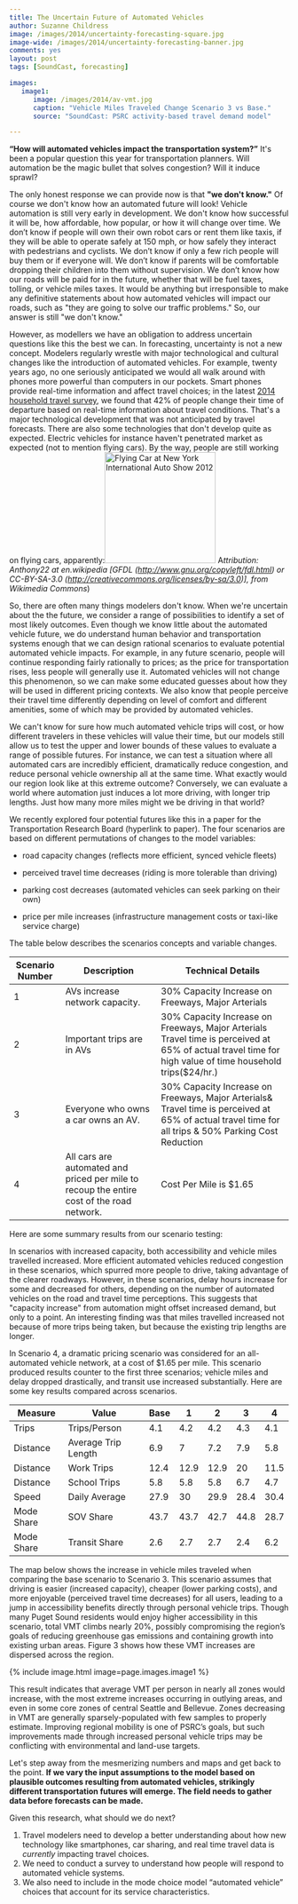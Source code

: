```yaml
---
title: The Uncertain Future of Automated Vehicles
author: Suzanne Childress
image: /images/2014/uncertainty-forecasting-square.jpg
image-wide: /images/2014/uncertainty-forecasting-banner.jpg
comments: yes
layout: post
tags: [SoundCast, forecasting]

images:
   image1:
      image: /images/2014/av-vmt.jpg
      caption: "Vehicle Miles Traveled Change Scenario 3 vs Base."
      source: "SoundCast: PSRC activity-based travel demand model"

---
```

**“How will automated vehicles impact the transportation system?”** It's been a popular question this year for transportation planners. Will automation be the magic bullet that solves congestion? Will it induce sprawl?

The only honest response we can provide now is that **"we don't know."** Of course we don't know how an automated future will look! Vehicle automation is still very early in development. We don't know how successful it will be, how affordable, how popular, or how it will change over time. We don’t know if people will own their own robot cars or rent them like taxis, if they will be able to operate safely at 150 mph, or how safely they interact with pedestrians and cyclists. We don’t know if only a few rich people will buy them or if everyone will. We don’t know if parents will be comfortable dropping their children into them without supervision. We don’t know how our roads will be paid for in the future, whether that will be fuel taxes, tolling, or vehicle miles taxes. It would be anything but irresponsible to make any definitive statements about how automated vehicles will impact our roads, such as "they are going to solve our traffic problems." So, our answer is still "we don't know."

However, as modellers we have an obligation to address uncertain questions like this the best we can. In forecasting, uncertainty is not a new concept. Modelers regularly wrestle with major technological and cultural changes like the introduction of automated vehicles. For example, twenty years ago, no one seriously anticipated we would all walk around with phones more powerful than computers in our pockets. Smart phones provide real-time information and affect travel choices; in the latest [2014 household travel survey](http://www.psrc.org/data/surveys/2014-household/), we found that 42% of people change their time of departure based on real-time information about travel conditions. That's a major technological development that was not anticipated by travel forecasts. There are also some technologies that don't develop quite as expected. Electric vehicles for instance haven't penetrated market as expected (not to mention flying cars). By the way, people are still working on flying cars, apparently:<a title="Anthony22 at en.wikipedia [GFDL (http://www.gnu.org/copyleft/fdl.html) or CC-BY-SA-3.0 (http://creativecommons.org/licenses/by-sa/3.0)], from Wikimedia Commons" href="http://commons.wikimedia.org/wiki/File%3AFlying_Car_at_New_York_International_Auto_Show_2012.jpg"><img width="200" alt="Flying Car at New York International Auto Show 2012" src="//upload.wikimedia.org/wikipedia/commons/thumb/9/9a/Flying_Car_at_New_York_International_Auto_Show_2012.jpg/512px-Flying_Car_at_New_York_International_Auto_Show_2012.jpg"/></a>
A*ttribution: Anthony22 at en.wikipedia [GFDL (http://www.gnu.org/copyleft/fdl.html) or CC-BY-SA-3.0 (http://creativecommons.org/licenses/by-sa/3.0)], from Wikimedia Commons*)

So, there are often many things modelers don't know. When we're uncertain about the the future, we consider a range of possibilities to identify a set of most likely outcomes. Even though we know little about the automated vehicle future, we do understand human behavior and transportation systems enough that we can design rational scenarios to evaluate potential automated vehicle impacts. For example, in any future scenario, people will continue responding fairly rationally to prices; as the price for transportation rises, less people will generally use it. Automated vehicles will not change this phenomenon, so we can make some educated guesses about how they will be used in different pricing contexts. We also know that people perceive their travel time differently depending on level of comfort and different amenities, some of which may be provided by automated vehicles. 

We can't know for sure how much automated vehicle trips will cost, or how different travelers in these vehicles will value their time, but our models still allow us to test the upper and lower bounds of these values to evaluate a range of possible futures. For instance, we can test a situation where all automated cars are incredibly efficient, dramatically reduce congestion, and reduce personal vehicle ownership all at the same time. What exactly would our region look like at this extreme outcome? Conversely, we can evaluate a world where automation just induces a lot more driving, with longer trip lengths. Just how many more miles might we be driving in that world?

We recently explored four potential futures like this in a paper for the Transportation Research Board (hyperlink to paper). The four scenarios are based on different permutations of changes to the model variables:

*	road capacity changes (reflects more efficient, synced vehicle fleets)
	
*	perceived travel time decreases (riding is more tolerable than driving)

*	parking cost decreases (automated vehicles can seek parking on their own)

*	price per mile increases (infrastructure management costs or taxi-like service charge)

The table below describes the scenarios concepts and variable changes.

|Scenario Number   | Description |Technical Details|
|----|-----|----|
|1 | AVs increase network capacity.| 30% Capacity Increase on Freeways, Major Arterials|
|2 | Important trips are in AVs | 30% Capacity Increase on Freeways, Major Arterials Travel time is perceived at 65% of actual travel time for high value of time household trips($24/hr.)|
|3 | Everyone who owns a car owns an AV.| 30% Capacity Increase on Freeways, Major Arterials& Travel time is perceived at 65% of actual travel time for all trips & 50% Parking Cost Reduction|
|4 | All cars are automated and priced per mile to recoup the entire cost of the road network. | Cost Per Mile is $1.65|                                

Here are some summary results from our scenario testing:
 
In scenarios with increased capacity, both accessibility and vehicle miles travelled increased. More efficient automated vehicles reduced congestion in these scenarios, which spurred more people to drive, taking advantage of the clearer roadways. However, in these scenarios, delay hours increase for some and decreased for others, depending on the number of automated vehicles on the road and travel time perceptions. This suggests that "capacity increase" from automation might offset increased demand, but only to a point. An interesting finding was that miles travelled increased not because of more trips being taken, but because the existing trip lengths are longer.
 
In Scenario 4, a dramatic pricing scenario was considered for an all-automated vehicle network, at a cost of $1.65 per mile. This scenario produced results counter to the first three scenarios; vehicle miles and delay dropped drastically, and transit use increased substantially.
Here are some key results compared across scenarios.

| Measure  | Value               | Base  | 1     | 2     | 3     | 4     |
|----------|---------------------|-------|-------|-------|-------|-------|
| Trips    | Trips/Person        | 4.1   | 4.2   | 4.2   | 4.3   | 4.1   |
| Distance | Average Trip Length | 6.9   | 7     | 7.2   | 7.9   | 5.8   |
| Distance | Work Trips          | 12.4  | 12.9  | 12.9  | 20    | 11.5  |
| Distance | School Trips        | 5.8   | 5.8   | 5.8   | 6.7   | 4.7   |
| Speed    | Daily Average       | 27.9  | 30    | 29.9  | 28.4  | 30.4  |
|Mode Share| SOV Share           | 43.7  | 43.7  | 42.7  | 44.8  | 28.7  |
|Mode Share| Transit Share       | 2.6   | 2.7   | 2.7   | 2.4   | 6.2   |

The map below shows the increase in vehicle miles traveled when comparing the base scenario to Scenario 3. This scenario assumes that driving is easier (increased capacity), cheaper (lower parking costs), and more enjoyable (perceived travel time decreases) for all users, leading to a jump in accessibility benefits directly through personal vehicle trips. Though many Puget Sound residents would enjoy higher accessibility in this scenario, total VMT climbs nearly 20%, possibly compromising the region’s goals of reducing greenhouse gas emissions and containing growth into existing urban areas. Figure 3 shows how these VMT increases are dispersed across the region. 

{% include image.html image=page.images.image1 %}

This result indicates that average VMT per person in nearly all zones would increase, with the most extreme increases occurring in outlying areas, and even in some core zones of central Seattle and Bellevue. Zones decreasing in VMT are generally sparsely-populated with few samples to properly estimate. Improving regional mobility is one of PSRC’s goals, but such improvements made through increased personal vehicle trips may be conflicting with environmental and land-use targets.

Let's step away from the mesmerizing numbers and maps and get back to the point. **If we vary the input assumptions to the model based on plausible outcomes resulting from automated vehicles, strikingly different transportation futures will emerge.  The field needs to gather data before forecasts can be made.**

Given this research, what should we do next?

1. Travel modelers need to develop a better understanding about how new technology like smartphones, car sharing, and real time travel data is *currently* impacting travel choices.
2. We need to conduct a survey to understand how people will respond to automated vehicle systems.
3. We also need to include in the mode choice model “automated vehicle” choices that account for its service characteristics.

